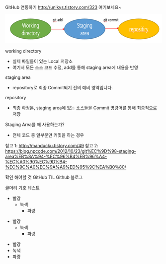 GitHub 연동하기
http://unikys.tistory.com/323 여기보세요~

<img width="700" height="92" src="./image/git_flow.png"></img>

working directory
 - 실제 파일들이 있는 Local 저장소
 - 여기서 모든 소스 코드 수정, add를 통해 staging area에 내용을 반영

staging area
 - repository로 최종 Commit되기 전의 예비 영역입니다. 

repository
 - 최종 확정본, staging area에 있는 소스들을 Commit 명령어를 통해 최종적으로 저장

Staging Area를 왜 사용하는가?
 - 전체 코드 중 일부분만 커밋을 하는 경우


참고 1: http://manducku.tistory.com/49
참고 2: https://blog.npcode.com/2012/10/23/git%EC%9D%98-staging-area%EB%8A%94-%EC%96%B4%EB%96%A4-%EC%A0%90%EC%9D%B4-%EC%9C%A0%EC%9A%A9%ED%95%9C%EA%B0%80/


확인 해야할 것
 GitHub TIL
 Github 블로그


글머리 기호 테스트
 * 빨강
 	* 녹색
 		* 파랑

 + 빨강
 	+ 녹색  
 		+ 파랑

  - 빨강
  - 녹색
  - 파랑